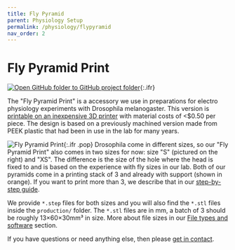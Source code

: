 ```yaml
---
title: Fly Pyramid
parent: Physiology Setup
permalink: /physiology/flypyramid
nav_order: 2
---
```



# Fly Pyramid Print

[![Open GitHub folder]({{site.baseurl}}/assets/img/GitHub-Mark-32px.png) to GitHub project folder](https://github.com/reiserlab/Component-Designs/tree/main/Physiology-Setup/Fly-Pyramid){:.ifr}

The "Fly Pyramid Print" is a accessory we use in preparations for electro physiology experiments with Drosophila melanogaster. This version is [printable on an inexpensive 3D printer]({{site.baseurl}}/how-to-print-a-fly-pyramid) with material costs of <$0.50 per piece. The design is based on a previously machined version made from PEEK plastic that had been in use in the lab for many years.


![Fly Pyramid Print]({{site.baseurl}}/assets/img/Physiology-Setup/Fly-Pyramid/Fly-Pyramid_S.png){:.ifr .pop}
Drosophila come in different sizes, so our "Fly Pyramid Print" also comes in two sizes for now: size "S" (pictured on the right) and "XS". The difference is the size of the hole where the head is fixed to and is based on the experience with fly sizes in our lab. Both of our pyramids come in a printing stack of 3 and already with support (shown in orange). If you want to print more than 3, we describe that in our [step-by-step guide]({{site.baseurl}}/how-to-print-a-fly-pyramid).

We provide `*.step` files for both sizes and you will also find the `*.stl` files inside the `production/` folder. The `*.stl` files are in mm, a batch of 3 should be roughly 13×60×30mm³ in size. More about file sizes in our [File types and software]({{site.baseurl}}/file-types) section.

If you have questions or need anything else, then please [get in contact]({{site.baseurl}}/about).
